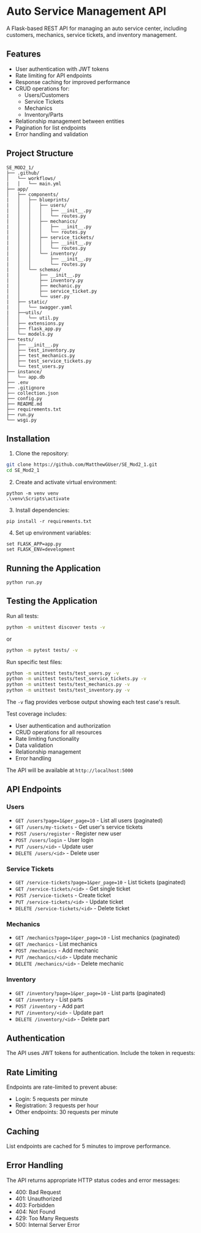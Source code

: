 # Auto Service Management API

A Flask-based REST API for managing an auto service center, including customers, mechanics, service tickets, and inventory management.

## Features

- User authentication with JWT tokens
- Rate limiting for API endpoints
- Response caching for improved performance
- CRUD operations for:
  - Users/Customers
  - Service Tickets
  - Mechanics
  - Inventory/Parts
- Relationship management between entities
- Pagination for list endpoints
- Error handling and validation

## Project Structure

```
SE_MOD2_1/
├── .github/
│   └── workflows/
|   │   └── main.yml
├── app/
│   ├── components/
|   │   ├── blueprints/
|   │   │   ├── users/
|   │   │   │   ├── __init__.py
|   │   │   │   └── routes.py
|   │   │   ├── mechanics/
|   │   │   │   ├── __init__.py
|   │   │   │   └── routes.py
|   │   │   ├── service_tickets/
|   │   │   │   ├── __init__.py
|   │   │   │   └── routes.py
|   │   │   └── inventory/
|   │   │       ├── __init__.py
|   │   │       └── routes.py
|   │   └── schemas/
|   │       ├── __init__.py
|   │       ├── inventory.py
|   │       ├── mechanic.py
|   │       ├── service_ticket.py
|   │       └── user.py
|   ├── static/
|   │   └── swagger.yaml
|   ├──utils/
│   │   └── util.py
│   ├── extensions.py
|   ├── flask_app.py
│   └── models.py
├── tests/
│   ├── __init__.py
│   ├── test_inventory.py
│   ├── test_mechanics.py
│   ├── test_service_tickets.py
│   └── test_users.py
├── instance/
│   └── app.db
├── .env
├── .gitignore
├── collection.json
├── config.py
├── README.md
├── requirements.txt
├── run.py
└── wsgi.py

```

## Installation

1. Clone the repository:

```bash
git clone https://github.com/MatthewGUser/SE_Mod2_1.git
cd SE_Mod2_1
```

2. Create and activate virtual environment:

```
python -m venv venv
.\venv\Scripts\activate
```

3. Install dependencies:

```
pip install -r requirements.txt
```

4. Set up environment variables:

```
set FLASK_APP=app.py
set FLASK_ENV=development
```

## Running the Application

```
python run.py
```

## Testing the Application

Run all tests:

```bash
python -m unittest discover tests -v
```

or

```bash
python -m pytest tests/ -v
```

Run specific test files:

```bash
python -m unittest tests/test_users.py -v
python -m unittest tests/test_service_tickets.py -v
python -m unittest tests/test_mechanics.py -v
python -m unittest tests/test_inventory.py -v
```

The `-v` flag provides verbose output showing each test case's result.

Test coverage includes:

- User authentication and authorization
- CRUD operations for all resources
- Rate limiting functionality
- Data validation
- Relationship management
- Error handling

The API will be available at
`http://localhost:5000`

## API Endpoints

### Users

- `GET /users?page=1&per_page=10` - List all users (paginated)
- `GET /users/my-tickets` - Get user's service tickets
- `POST /users/register` - Register new user
- `POST /users/login` - User login
- `PUT /users/<id>` - Update user
- `DELETE /users/<id>` - Delete user

### Service Tickets

- `GET /service-tickets?page=1&per_page=10` - List tickets (paginated)
- `GET /service-tickets/<id>` - Get single ticket
- `POST /service-tickets` - Create ticket
- `PUT /service-tickets/<id>` - Update ticket
- `DELETE /service-tickets/<id>` - Delete ticket

### Mechanics

- `GET /mechanics?page=1&per_page=10` - List mechanics (paginated)
- `GET /mechanics` - List mechanics
- `POST /mechanics` - Add mechanic
- `PUT /mechanics/<id>` - Update mechanic
- `DELETE /mechanics/<id>` - Delete mechanic

### Inventory

- `GET /inventory?page=1&per_page=10` - List parts (paginated)
- `GET /inventory` - List parts
- `POST /inventory` - Add part
- `PUT /inventory/<id>` - Update part
- `DELETE /inventory/<id>` - Delete part

## Authentication

The API uses JWT tokens for authentication. Include the token in requests:

## Rate Limiting

Endpoints are rate-limited to prevent abuse:

- Login: 5 requests per minute
- Registration: 3 requests per hour
- Other endpoints: 30 requests per minute

## Caching

List endpoints are cached for 5 minutes to improve performance.

## Error Handling

The API returns appropriate HTTP status codes and error messages:

- 400: Bad Request
- 401: Unauthorized
- 403: Forbidden
- 404: Not Found
- 429: Too Many Requests
- 500: Internal Server Error
